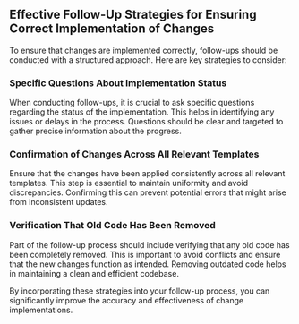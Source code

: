 ## Effective Follow-Up Strategies for Ensuring Correct Implementation of Changes

To ensure that changes are implemented correctly, follow-ups should be conducted with a structured approach. Here are key strategies to consider:

### Specific Questions About Implementation Status

When conducting follow-ups, it is crucial to ask specific questions regarding the status of the implementation. This helps in identifying any issues or delays in the process. Questions should be clear and targeted to gather precise information about the progress.

### Confirmation of Changes Across All Relevant Templates

Ensure that the changes have been applied consistently across all relevant templates. This step is essential to maintain uniformity and avoid discrepancies. Confirming this can prevent potential errors that might arise from inconsistent updates.

### Verification That Old Code Has Been Removed

Part of the follow-up process should include verifying that any old code has been completely removed. This is important to avoid conflicts and ensure that the new changes function as intended. Removing outdated code helps in maintaining a clean and efficient codebase.

By incorporating these strategies into your follow-up process, you can significantly improve the accuracy and effectiveness of change implementations.